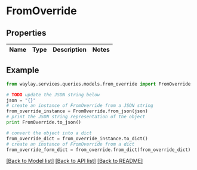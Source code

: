 # FromOverride


## Properties

Name | Type | Description | Notes
------------ | ------------- | ------------- | -------------

## Example

```python
from waylay.services.queries.models.from_override import FromOverride

# TODO update the JSON string below
json = "{}"
# create an instance of FromOverride from a JSON string
from_override_instance = FromOverride.from_json(json)
# print the JSON string representation of the object
print FromOverride.to_json()

# convert the object into a dict
from_override_dict = from_override_instance.to_dict()
# create an instance of FromOverride from a dict
from_override_form_dict = from_override.from_dict(from_override_dict)
```
[[Back to Model list]](../README.md#documentation-for-models) [[Back to API list]](../README.md#documentation-for-api-endpoints) [[Back to README]](../README.md)


